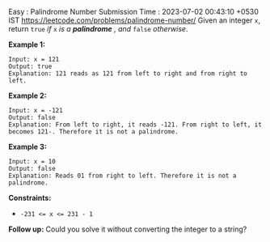 Easy : Palindrome Number
Submission Time : 2023-07-02 00:43:10 +0530 IST
https://leetcode.com/problems/palindrome-number/
Given an integer `x`, return `true` _if_ `x` _is a_ _**palindrome**_ _, and_ `false` _otherwise_.

**Example 1:**

```
Input: x = 121
Output: true
Explanation: 121 reads as 121 from left to right and from right to left.

```

**Example 2:**

```
Input: x = -121
Output: false
Explanation: From left to right, it reads -121. From right to left, it becomes 121-. Therefore it is not a palindrome.

```

**Example 3:**

```
Input: x = 10
Output: false
Explanation: Reads 01 from right to left. Therefore it is not a palindrome.

```

**Constraints:**

- `-231 <= x <= 231 - 1`

**Follow up:** Could you solve it without converting the integer to a string?
